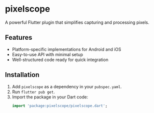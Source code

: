 # pixelscope

A powerful Flutter plugin that simplifies capturing and processing pixels.

## Features
- Platform-specific implementations for Android and iOS
- Easy-to-use API with minimal setup
- Well-structured code ready for quick integration

## Installation
1. Add `pixelscope` as a dependency in your `pubspec.yaml`.
2. Run `flutter pub get`.
3. Import the package in your Dart code:
   ```dart
   import 'package:pixelscope/pixelscope.dart';